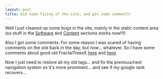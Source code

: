 ```yaml
---
layout: post
title: Did some fixing of the site, and got some comments!
---
```

<p>Well I just cleaned up some bugs in the site, mainly in the static content area (so stuff in the <a href="/software/">Software</a> and <a href="/content/">Content</a> sections works now!!!)</p><p>Also I got some comments. For some reason I was scared of having comments on the site back in the day, but now... whatever. So I have some comments about good old FractalTreesX <a href="/weblog/2003/12/17/new_fractaltreesx">here</a> and <a href="/weblog/2008/9/27/useful_software_pdfcrack_maphamilton_imapper/">here</a>.</p><p>Now I just need to restore all my old tags... and fix the previous/next navigation system so it's more prominent... and see if my google rank recovers...</p>
